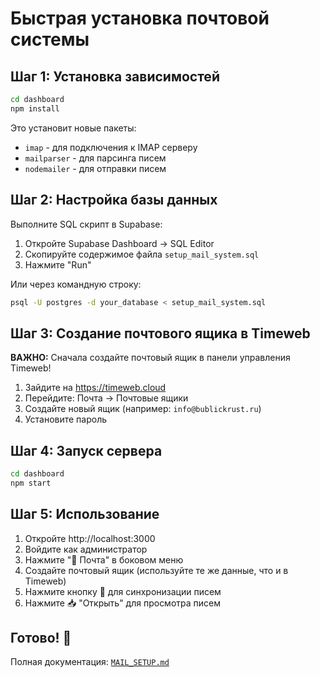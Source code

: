 # Быстрая установка почтовой системы

## Шаг 1: Установка зависимостей

```bash
cd dashboard
npm install
```

Это установит новые пакеты:
- `imap` - для подключения к IMAP серверу
- `mailparser` - для парсинга писем
- `nodemailer` - для отправки писем

## Шаг 2: Настройка базы данных

Выполните SQL скрипт в Supabase:

1. Откройте Supabase Dashboard → SQL Editor
2. Скопируйте содержимое файла `setup_mail_system.sql`
3. Нажмите "Run"

Или через командную строку:
```bash
psql -U postgres -d your_database < setup_mail_system.sql
```

## Шаг 3: Создание почтового ящика в Timeweb

**ВАЖНО:** Сначала создайте почтовый ящик в панели управления Timeweb!

1. Зайдите на https://timeweb.cloud
2. Перейдите: Почта → Почтовые ящики
3. Создайте новый ящик (например: `info@bublickrust.ru`)
4. Установите пароль

## Шаг 4: Запуск сервера

```bash
cd dashboard
npm start
```

## Шаг 5: Использование

1. Откройте http://localhost:3000
2. Войдите как администратор
3. Нажмите "📧 Почта" в боковом меню
4. Создайте почтовый ящик (используйте те же данные, что и в Timeweb)
5. Нажмите кнопку 🔄 для синхронизации писем
6. Нажмите 📥 "Открыть" для просмотра писем

## Готово! 🎉

Полная документация: [`MAIL_SETUP.md`](MAIL_SETUP.md)

